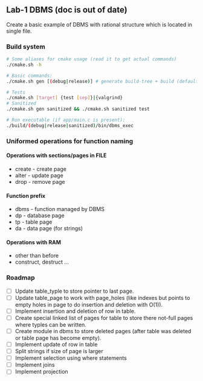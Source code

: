 ## Lab-1 DBMS (doc is out of date)

Create a basic example of DBMS with rational structure which is located in single file.

### Build system

```sh
# Some aliases for cmake usage (read it to get actual commands)
./cmake.sh -h 

# Basic commands:
./cmake.sh gen [(debug|release)] # generate build-tree + build (default to debug)

# Tests
./cmake.sh [target] {test [sep]}|{valgrind}
# Sanitized
./cmake.sh gen sanitized && ./cmake.sh sanitized test

# Run executable (if app/main.c is present):
./build/(debug|release|sanitized)/bin/dbms_exec
```

### Uniformed operations for function naming

#### Operations with sections/pages in FILE

* create - create page
* alter - update page
* drop - remove page

#### Function prefix

* dbms - function managed by DBMS
* dp - database page
* tp - table page
* da - data page (for strings)

#### Operations with RAM

* other than before
* construct, destruct ...

### Roadmap

- [ ] Update table_typle to store pointer to last page.
- [ ] Update table_page to work with page_holes (like indexes but points to empty holes in page to do insertion and deletion with O(1)).
- [ ] Implement insertion and deletion of  row in table.
- [ ] Create special linked list of pages for table to store there not-full pages where typles can be written.
- [ ] Create module in dbms to store deleted pages (after table was deleted or table page has become empty).
- [ ] Implement update of row in table
- [ ] Split strings if size of page is larger
- [ ] Implement selection using where statements
- [ ] Implement joins
- [ ] Implement projection
